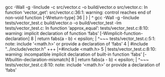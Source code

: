 gcc -Wall -g -Iinclude -c src/vector.c -o build/vector.o
src/vector.c: In function ‘vector_get’:
src/vector.c:36:1: warning: control reaches end of non-void function [-Wreturn-type]
   36 | }
      | ^
gcc -Wall -g -Iinclude tests/vector_test.c build/vector.o -o build/vector_test -lm
tests/vector_test.c: In function ‘approx_equal’:
tests/vector_test.c:8:10: warning: implicit declaration of function ‘fabs’ [-Wimplicit-function-declaration]
    8 |   return fabs(a - b) < epsilon;
      |          ^~~~
tests/vector_test.c:5:1: note: include ‘<math.h>’ or provide a declaration of ‘fabs’
    4 | #include "../include/vector.h"
  +++ |+#include <math.h>
    5 |
tests/vector_test.c:8:10: warning: incompatible implicit declaration of built-in function ‘fabs’ [-Wbuiltin-declaration-mismatch]
    8 |   return fabs(a - b) < epsilon;
      |          ^~~~
tests/vector_test.c:8:10: note: include ‘<math.h>’ or provide a declaration of ‘fabs’
